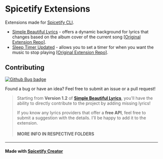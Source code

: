 # Spicetify Extensions

Extensions made for [Spicetify CLI](https://github.com/spicetify/spicetify-cli).

- [Simple Beautiful Lyrics](extensions/simple-beautiful-lyrics) - offers a dynamic background for lyrics that changes based on the album cover of the current song [[Original Extension Repo](https://github.com/surfbryce/beautiful-lyrics)].
- [Sleep Timer Updated](extensions/sleep-timer-updated) - allows you to set a timer for when you want the music to stop playing [[Original Extension Repo](https://github.com/Theblockbuster1/spicetify-extensions)].

## Contributing
[![Github Bug badge](https://img.shields.io/github/issues/kamiloo13/spicetify-extensions/bug)](https://github.com/kamiloo13/spicetify-extensions/issues)

Found a bug or have an idea? Feel free to submit an issue or a pull request!


> Starting from **Version 1.2** of **[Simple Beautiful Lyrics](extensions/simple-beautiful-lyrics)**, you'll have the ability to directly contribute to the project by adding missing lyrics! 
>
> If you know any lyrics providers that offer a **free API**, feel free to submit a suggestion with the details. I'll be happy to add it to the extension.
>
> #### MORE INFO IN RESPECTIVE FOLDERS

---

#### Made with [Spicetify Creator](https://github.com/spicetify/spicetify-creator)
